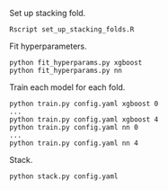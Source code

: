 Set up stacking fold.
```
Rscript set_up_stacking_folds.R
```

Fit hyperparameters.
```
python fit_hyperparams.py xgboost
python fit_hyperparams.py nn
```

Train each model for each fold.
```
python train.py config.yaml xgboost 0
...
python train.py config.yaml xgboost 4
python train.py config.yaml nn 0
...
python train.py config.yaml nn 4
```

Stack.
```
python stack.py config.yaml 
```
